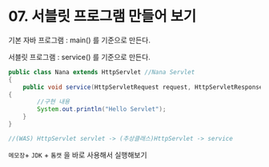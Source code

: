 # 07. 서블릿 프로그램 만들어 보기

기본 자바 프로그램 : main() 를 기준으로 만든다.

서블릿 프로그램 : service() 를 기준으로 만든다.

```java
public class Nana extends HttpServlet //Nana Servlet
{
	public void service(HttpServletRequest request, HttpServletResponse response) throws IOException, ServletException
{
		//구현 내용
		System.out.println("Hello Servlet");
	}
}

//(WAS) HttpServlet servlet -> (추상클래스)HttpServlet -> service
```

`메모장`+ `JDK` + `톰캣` 을 바로 사용해서 실행해보기